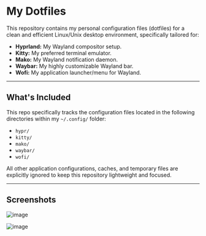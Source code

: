 # My Dotfiles

This repository contains my personal configuration files (dotfiles) for a clean and efficient Linux/Unix desktop environment, specifically tailored for:

* **Hyprland:** My Wayland compositor setup.
* **Kitty:** My preferred terminal emulator.
* **Mako:** My Wayland notification daemon.
* **Waybar:** My highly customizable Wayland bar.
* **Wofi:** My application launcher/menu for Wayland.

---

## What's Included

This repo specifically tracks the configuration files located in the following directories within my `~/.config/` folder:

* `hypr/`
* `kitty/`
* `mako/`
* `waybar/`
* `wofi/`

All other application configurations, caches, and temporary files are explicitly ignored to keep this repository lightweight and focused.

---

## Screenshots

![image](https://github.com/user-attachments/assets/a0f9a9c4-92a5-43b4-8d99-43653dffc620)

![image](https://github.com/user-attachments/assets/3789b174-1797-4d7b-9158-11b1e2d5a310)

